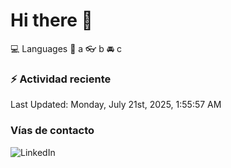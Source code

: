 # Hi there 👋

:computer: Languages
:pencil: a
:eyeglasses: b
:oncoming_automobile: c

### :zap: Actividad reciente
<!--RECENT_ACTIVITY:start-->
<!--RECENT_ACTIVITY:end-->
<!--RECENT_ACTIVITY:last_update-->
Last Updated: Monday, July 21st, 2025, 1:55:57 AM
<!--RECENT_ACTIVITY:last_update_end-->

### Vías de contacto

![LinkedIn](https://www.linkedin.com/in/irving-hernández-226846205/)
